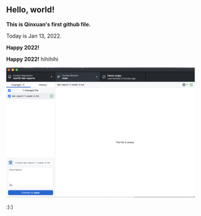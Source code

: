 ## Hello, world! 




**This is Qinxuan's first github file.**



Today is Jan 13, 2022.


**Happy 2022!**

**Happy 2022!**
hihihihi

![image](picture1.png)

:):)
